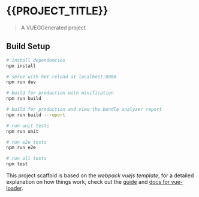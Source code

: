 # {{PROJECT_TITLE}}

> A VUEGGenerated project

## Build Setup

``` bash
# install dependencies
npm install

# serve with hot reload at localhost:8080
npm run dev

# build for production with minification
npm run build

# build for production and view the bundle analyzer report
npm run build --report

# run unit tests
npm run unit

# run e2e tests
npm run e2e

# run all tests
npm test
```

This project scaffold is based on the *webpack vuejs template*, for a detailed explanation on how things work, check out the [guide](http://vuejs-templates.github.io/webpack/) and [docs for vue-loader](http://vuejs.github.io/vue-loader).
